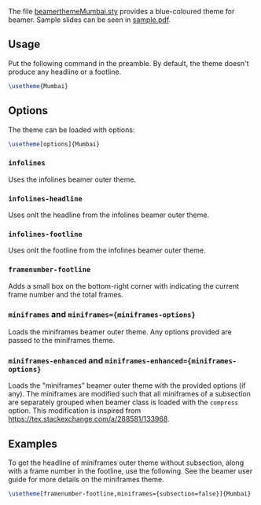The file [beamerthemeMumbai.sty](beamerthemeMumbai.sty) provides a blue-coloured theme for beamer. Sample slides can be seen in [sample.pdf](sample.pdf).

## Usage
Put the following command in the preamble. By default, the theme doesn't produce any headline or a footline.
```tex
\usetheme{Mumbai}
```

## Options
The theme can be loaded with options:
```tex
\usetheme[options]{Mumbai}
```

### `infolines`
Uses the infolines beamer outer theme.

### `infolines-headline`
Uses onlt the headline from the infolines beamer outer theme.

### `infolines-footline`
Uses onlt the footline from the infolines beamer outer theme.

### `framenumber-footline`
Adds a small box on the bottom-right corner with indicating the current frame number and the total frames.

### `miniframes` and `miniframes={miniframes-options}`
Loads the miniframes beamer outer theme. Any options provided are passed to the miniframes theme.

### `miniframes-enhanced` and `miniframes-enhanced={miniframes-options}`
Loads the "miniframes" beamer outer theme with the provided options (if any). The miniframes are modified such that all miniframes of a subsection are separately grouped when beamer class is loaded with the `compress` option. This modification is inspired from https://tex.stackexchange.com/a/288581/133968.

## Examples
To get the headline of miniframes outer theme without subsection, along with a frame number in the footline, use the following. See the beamer user guide for more details on the miniframes theme.
```tex
\usetheme[framenumber-footline,miniframes={subsection=false}]{Mumbai}
```
